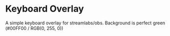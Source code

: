 # Keyboard Overlay
A simple keyboard overlay for streamlabs/obs. Background is perfect green (#00FF00 / RGB(0, 255, 0))
